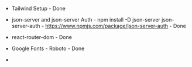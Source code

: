 - Tailwind Setup - Done

- json-server and json-server Auth - npm install -D json-server json-server-auth - https://www.npmjs.com/package/json-server-auth - Done

- react-router-dom - Done

- Google Fonts - Roboto - Done

-